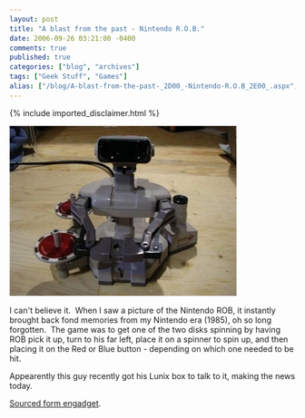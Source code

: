 ```yaml
---
layout: post
title: "A blast from the past - Nintendo R.O.B."
date: 2006-09-26 03:21:00 -0400
comments: true
published: true
categories: ["blog", "archives"]
tags: ["Geek Stuff", "Games"]
alias: ["/blog/A-blast-from-the-past-_2D00_-Nintendo-R.O.B_2E00_.aspx", "/blog/a-blast-from-the-past-_2d00_-nintendo-r.o.b_2e00_.aspx"]
---
```

<!-- more -->

{% include imported_disclaimer.html %}

<p><img src="/blog/archives/images/nintendo_ROB.jpg" alt="Nintendo R.O.B." /></p><p>I can&#39;t believe it.&nbsp; When I saw a picture of the Nintendo ROB, it instantly brought back fond memories from&nbsp;my&nbsp;Nintendo era (1985),&nbsp;oh so long forgotten.&nbsp; The game was to get one of the two disks spinning by having ROB pick it up, turn to his far left, place it on a spinner to spin up, and then placing it on the Red or Blue button - depending on which one needed to be hit.&nbsp;</p><p>Appearently this guy recently got his Lunix&nbsp;box to talk to it, making the news today.</p><p><a href="http://www.engadget.com/2006/09/25/control-the-nes-r-o-b-with-your-pc/" target="_blank">Sourced form engadget</a>.</p>
